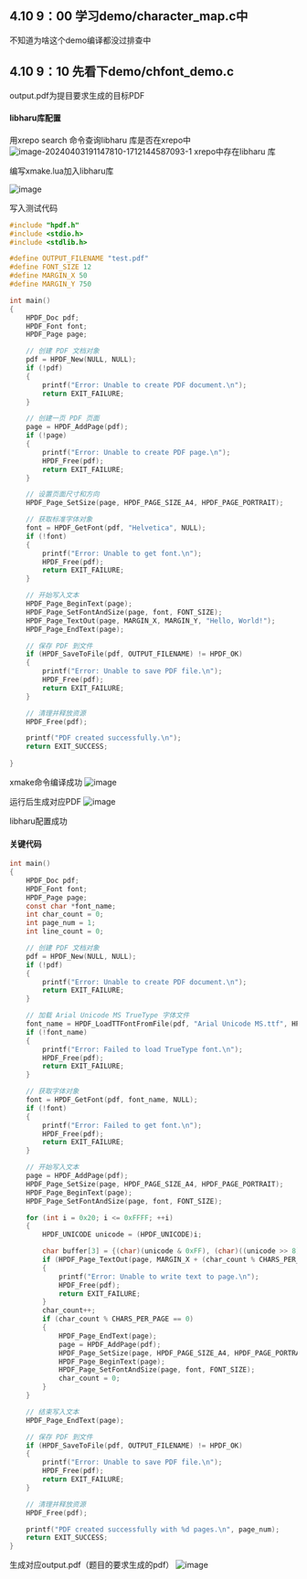 ## 4.10 9：00 学习demo/character_map.c中
不知道为啥这个demo编译都没过排查中

## 4.10 9：10  先看下demo/chfont_demo.c





output.pdf为提目要求生成的目标PDF
#### libharu库配置

用xrepo search 命令查询libharu 库是否在xrepo中
![image-20240403191147810-1712144587093-1](https://github.com/cuberxh/vscodecpp-/assets/114867144/3403e1da-5d1a-4bce-9c39-8448722e1a83)
xrepo中存在libharu 库

编写xmake.lua加入libharu库

![image](https://github.com/cuberxh/vscodecpp-/assets/114867144/a969cb88-b5df-43fa-887e-691998035ee5)


写入测试代码

```c++
#include "hpdf.h"
#include <stdio.h>
#include <stdlib.h>

#define OUTPUT_FILENAME "test.pdf"
#define FONT_SIZE 12
#define MARGIN_X 50
#define MARGIN_Y 750

int main()
{
    HPDF_Doc pdf;
    HPDF_Font font;
    HPDF_Page page;

    // 创建 PDF 文档对象
    pdf = HPDF_New(NULL, NULL);
    if (!pdf)
    {
        printf("Error: Unable to create PDF document.\n");
        return EXIT_FAILURE;
    }

    // 创建一页 PDF 页面
    page = HPDF_AddPage(pdf);
    if (!page)
    {
        printf("Error: Unable to create PDF page.\n");
        HPDF_Free(pdf);
        return EXIT_FAILURE;
    }

    // 设置页面尺寸和方向
    HPDF_Page_SetSize(page, HPDF_PAGE_SIZE_A4, HPDF_PAGE_PORTRAIT);

    // 获取标准字体对象
    font = HPDF_GetFont(pdf, "Helvetica", NULL);
    if (!font)
    {
        printf("Error: Unable to get font.\n");
        HPDF_Free(pdf);
        return EXIT_FAILURE;
    }

    // 开始写入文本
    HPDF_Page_BeginText(page);
    HPDF_Page_SetFontAndSize(page, font, FONT_SIZE);
    HPDF_Page_TextOut(page, MARGIN_X, MARGIN_Y, "Hello, World!");
    HPDF_Page_EndText(page);

    // 保存 PDF 到文件
    if (HPDF_SaveToFile(pdf, OUTPUT_FILENAME) != HPDF_OK)
    {
        printf("Error: Unable to save PDF file.\n");
        HPDF_Free(pdf);
        return EXIT_FAILURE;
    }

    // 清理并释放资源
    HPDF_Free(pdf);

    printf("PDF created successfully.\n");
    return EXIT_SUCCESS;
    
}

```

xmake命令编译成功
![image](https://github.com/cuberxh/vscodecpp-/assets/114867144/818d4f32-ebf9-4f0c-9191-1d404ccdc3d2)

运行后生成对应PDF
![image](https://github.com/cuberxh/vscodecpp-/assets/114867144/8b3540a2-573f-475c-9d0e-0fbe1bf6a2e4)

libharu配置成功

#### 关键代码

```c
int main()
{
    HPDF_Doc pdf;
    HPDF_Font font;
    HPDF_Page page;
    const char *font_name;
    int char_count = 0;
    int page_num = 1;
    int line_count = 0;

    // 创建 PDF 文档对象
    pdf = HPDF_New(NULL, NULL);
    if (!pdf)
    {
        printf("Error: Unable to create PDF document.\n");
        return EXIT_FAILURE;
    }

    // 加载 Arial Unicode MS TrueType 字体文件
    font_name = HPDF_LoadTTFontFromFile(pdf, "Arial Unicode MS.ttf", HPDF_TRUE);
    if (!font_name)
    {
        printf("Error: Failed to load TrueType font.\n");
        HPDF_Free(pdf);
        return EXIT_FAILURE;
    }

    // 获取字体对象
    font = HPDF_GetFont(pdf, font_name, NULL);
    if (!font)
    {
        printf("Error: Failed to get font.\n");
        HPDF_Free(pdf);
        return EXIT_FAILURE;
    }

    // 开始写入文本
    page = HPDF_AddPage(pdf);
    HPDF_Page_SetSize(page, HPDF_PAGE_SIZE_A4, HPDF_PAGE_PORTRAIT);
    HPDF_Page_BeginText(page);
    HPDF_Page_SetFontAndSize(page, font, FONT_SIZE);

    for (int i = 0x20; i <= 0xFFFF; ++i)
    {
        HPDF_UNICODE unicode = (HPDF_UNICODE)i;

        char buffer[3] = {(char)(unicode & 0xFF), (char)((unicode >> 8) & 0xFF), '\0'};
        if (HPDF_Page_TextOut(page, MARGIN_X + (char_count % CHARS_PER_LINE) * CHAR_WIDTH, MARGIN_Y - (char_count / CHARS_PER_LINE) * CHAR_HEIGHT, buffer) != HPDF_OK)
        {
            printf("Error: Unable to write text to page.\n");
            HPDF_Free(pdf);
            return EXIT_FAILURE;
        }
        char_count++;
        if (char_count % CHARS_PER_PAGE == 0)
        {
            HPDF_Page_EndText(page);
            page = HPDF_AddPage(pdf);
            HPDF_Page_SetSize(page, HPDF_PAGE_SIZE_A4, HPDF_PAGE_PORTRAIT);
            HPDF_Page_BeginText(page);
            HPDF_Page_SetFontAndSize(page, font, FONT_SIZE);
            char_count = 0;
        }
    }

    // 结束写入文本
    HPDF_Page_EndText(page);

    // 保存 PDF 到文件
    if (HPDF_SaveToFile(pdf, OUTPUT_FILENAME) != HPDF_OK)
    {
        printf("Error: Unable to save PDF file.\n");
        HPDF_Free(pdf);
        return EXIT_FAILURE;
    }

    // 清理并释放资源
    HPDF_Free(pdf);

    printf("PDF created successfully with %d pages.\n", page_num);
    return EXIT_SUCCESS;
}
```

生成对应output.pdf（题目的要求生成的pdf）
![image](https://github.com/cuberxh/vscodecpp-/assets/114867144/cd4a7a0a-8e1b-46c4-b650-9c5953420a3c)





